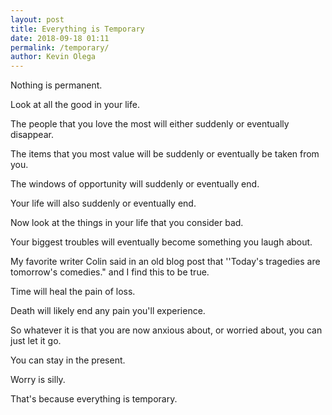 ```yaml
--- 
layout: post 
title: Everything is Temporary
date: 2018-09-18 01:11
permalink: /temporary/ 
author: Kevin Olega 
--- 
```

Nothing is permanent.

Look at all the good in your life.

The people that you love the most will either suddenly or eventually disappear.

The items that you most value will be suddenly or eventually be taken from you.

The windows of opportunity will suddenly or eventually end.

Your life will also suddenly or eventually end.

Now look at the things in your life that you consider bad.

Your biggest troubles will eventually become something you laugh about.

My favorite writer Colin said in an old blog post that ''Today's tragedies are tomorrow's comedies." and I find this to be true.

Time will heal the pain of loss.

Death will likely end any pain you'll experience.

So whatever it is that you are now anxious about, or worried about, you can just let it go.

You can stay in the present.

Worry is silly.

That's because everything is temporary.
